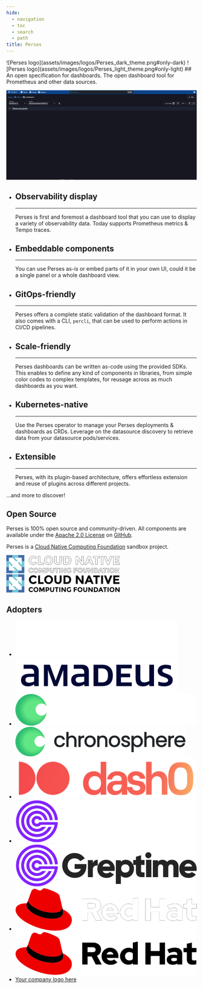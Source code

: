 ```yaml
---
hide:
  - navigation
  - toc
  - search
  - path
title: Perses
---
```


<!-- below css is required to remove the empty header that is generated automatically by mkdocs ref: https://github.com/squidfunk/mkdocs-material/issues/2163#issuecomment-2109733111-->
<style>
.md-content .md-typeset h1 {
      display: none;
  }
</style>

<div class="centered image" markdown>
![Perses logo](assets/images/logos/Perses_dark_theme.png#only-dark) ![Perses logo](assets/images/logos/Perses_light_theme.png#only-light)
## An open specification for dashboards. The open dashboard tool for Prometheus and other data sources.
</div>

![perses overview](assets/images/perses_overview.gif)

<div class="grid cards" markdown>

-   ## Observability display

    ---

    Perses is first and foremost a dashboard tool that you can use to display a variety of observability data. Today
    supports Prometheus metrics & Tempo traces.

-   ## Embeddable components

    ---

    You can use Perses as-is or embed parts of it in your own UI, could it be a single panel or a whole dashboard view.

-   ## GitOps-friendly

    ---

    Perses offers a complete static validation of the dashboard format. It also comes with a CLI, `percli`, that can be
    used to perform actions in CI/CD pipelines.

-   ## Scale-friendly

    ---

    Perses dashboards can be written as-code using the provided SDKs. This enables to define any kind of components in
    libraries, from simple color codes to complex templates, for reusage across as much dashboards as you want.

-   ## Kubernetes-native

    ---

    Use the Perses operator to manage your Perses deployments & dashboards as CRDs. Leverage on the datasource discovery
    to retrieve data from your datasource pods/services.

-   ## Extensible

    ---

    Perses, with its plugin-based architecture, offers effortless extension and reuse of plugins across different
    projects.

</div>

...and more to discover!

<div class="centered" markdown>

## Open Source

Perses is 100% open source and community-driven. All components are available under
the [Apache 2.0 License](http://www.apache.org/licenses/LICENSE-2.0) on [GitHub](https://github.com/perses).

Perses is a [Cloud Native Computing Foundation](https://cncf.io) sandbox project.

[![CNCF logo](assets/images/logos/CNCF_dark_theme.png#only-dark)](https://cncf.io) [![CNCF logo](assets/images/logos/CNCF_light_theme.png#only-light)](https://cncf.io)

</div>

<div class="centered" markdown>

## Adopters

</div>

<div class="grid cards image-grid" markdown>

- [![Amadeus logo](assets/images/logos/Amadeus_dark_theme.png#only-dark)](https://amadeus.com) [![Amadeus logo](assets/images/logos/Amadeus_light_theme.png#only-light)](https://amadeus.com)
- [![Chronosphere logo](assets/images/logos/Chronosphere_dark_theme.svg#only-dark)](https://chronosphere.io/) [![Chronosphere logo](assets/images/logos/Chronosphere_light_theme.svg#only-light)](https://chronosphere.io/)
- [![Dash0 logo](assets/images/logos/Dash0.svg)](https://www.dash0.com/)
- [![Greptime logo](assets/images/logos/Greptime_dark_theme.svg#only-dark)](https://greptime.com/) [![Greptime logo](assets/images/logos/Greptime_light_theme.svg#only-light)](https://greptime.com/)
- [![RedHat logo](assets/images/logos/RedHat_dark_theme.png#only-dark)](https://www.redhat.com) [![RedHat logo](assets/images/logos/RedHat_light_theme.png#only-light)](https://www.redhat.com)
- [Your company logo here](./adopters.md)

</div>
